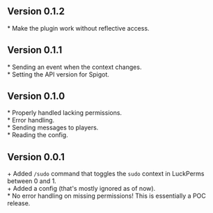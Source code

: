 Version 0.1.2
-------------

\* Make the plugin work without reflective access.  


Version 0.1.1
-------------

\* Sending an event when the context changes.  
\* Setting the API version for Spigot.  


Version 0.1.0
-------------

\* Properly handled lacking permissions.  
\* Error handling.  
\* Sending messages to players.  
\* Reading the config.  


Version 0.0.1
-------------

\+ Added `/sudo` command that toggles the `sudo` context in LuckPerms between 0 and 1.  
\+ Added a config (that's mostly ignored as of now).  
\* No error handling on missing permissions! This is essentially a POC release.  
